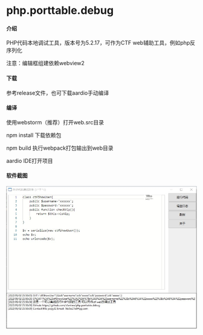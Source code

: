 # php.porttable.debug

#### 介绍

PHP代码本地调试工具，版本号为5.2.17，可作为CTF web辅助工具，例如php反序列化

注意：编辑框组建依赖webview2

#### 下载

参考release文件，也可下载aardio手动编译

#### 编译

使用webstorm（推荐）打开web.src目录

npm install 下载依赖包

npm build 执行webpack打包输出到web目录

aardio IDE打开项目

#### 软件截图

![image](https://github.com/sfantree/php.porttable.debug/blob/master/img/1.jpg)

